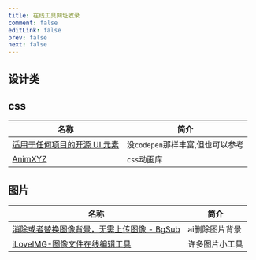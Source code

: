 ```yaml
---
title: 在线工具网址收录
comment: false
editLink: false
prev: false
next: false
---
```


## 设计类

## css

| 名称                                      | 简介                    |
|-----------------------------------------|-----------------------|
| [适用于任何项目的开源 UI 元素](https://uiverse.io/) | 没`codepen`那样丰富,但也可以参考 |
| [AnimXYZ](https://animxyz.com/#sandbox) | `css`动画库              |

## 图片

| 名称                                                    | 简介       |
|-------------------------------------------------------|----------|
| [消除或者替换图像背景，无需上传图像 - BgSub](https://bgsub.cn/)        | ai删除图片背景 |
| [iLoveIMG-图像文件在线编辑工具](https://www.iloveimg.com/zh-cn) | 许多图片小工具  |
